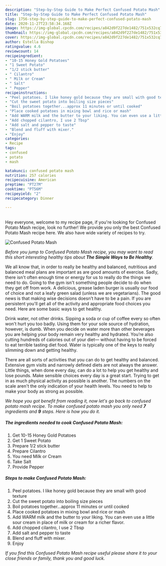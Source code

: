 ```yaml
---
description: "Step-by-Step Guide to Make Perfect Confused Potato Mash"
title: "Step-by-Step Guide to Make Perfect Confused Potato Mash"
slug: 1756-step-by-step-guide-to-make-perfect-confused-potato-mash
date: 2020-11-27T23:58:34.168Z
image: https://img-global.cpcdn.com/recipes/a842d9f227de1482/751x532cq70/confused-potato-mash-recipe-main-photo.jpg
thumbnail: https://img-global.cpcdn.com/recipes/a842d9f227de1482/751x532cq70/confused-potato-mash-recipe-main-photo.jpg
cover: https://img-global.cpcdn.com/recipes/a842d9f227de1482/751x532cq70/confused-potato-mash-recipe-main-photo.jpg
author: Estella Bishop
ratingvalue: 4.6
reviewcount: 14
recipeingredient:
- "10-15 Honey Gold Potatoes"
- "1 Sweet Potato"
- "1/2 stick butter"
- " Cilantro"
- " Milk or Cream"
- " Salt"
- " Pepper"
recipeinstructions:
- "Peel potatoes. I like honey gold because they are small with good texture"
- "Cut the sweet potato into boiling size pieces"
- "Boil potatoes together...approx 11 minutes or until cooked"
- "Place cooked potatoes in mixing bowl and rice or mash"
- "Add WARM milk and the butter to your liking. You can even use a little sour cream in place of milk or cream for a richer flavor."
- "Add chopped cilantro, I use 2 Tbsp"
- "Add salt and pepper to taste"
- "Blend and fluff with mixer."
- "Enjoy"
categories:
- Recipe
tags:
- confused
- potato
- mash

katakunci: confused potato mash 
nutrition: 257 calories
recipecuisine: American
preptime: "PT27M"
cooktime: "PT56M"
recipeyield: "2"
recipecategory: Dinner

---
```

<br>
Hey everyone, welcome to my recipe page, if you're looking for Confused Potato Mash recipe, look no further! We provide you only the best Confused Potato Mash recipe here. We also have wide variety of recipes to try.
<br>


![Confused Potato Mash](https://img-global.cpcdn.com/recipes/a842d9f227de1482/751x532cq70/confused-potato-mash-recipe-main-photo.jpg)

<i>Before you jump to Confused Potato Mash recipe, you may want to read this short interesting healthy tips about <strong>The Simple Ways to Be Healthy</strong>.</i>

We all know that, in order to really be healthy and balanced, nutritious and balanced meal plans are important as are good amounts of exercise. Sadly, there isn't often enough time or energy for us to really do the things we need to do. Going to the gym isn't something people decide to do when they get off from work. A delicious, grease laden burger is usually our food of choice and not a leafy green salad (unless we are vegetarians). The good news is that making wise decisions doesn’t have to be a pain. If you are persistent you'll get all of the activity and appropriate food choices you need. Here are some basic ways to get healthy.

Drink water, not other drinks. Sipping a soda or cup of coffee every so often won't hurt you too badly. Using them for your sole source of hydration, however, is dumb. When you decide on water more than other beverages you are helping your body remain very healthy and hydrated. You’re also cutting hundreds of calories out of your diet— without having to be forced to eat terrible tasting diet food. Water is typically one of the keys to really slimming down and getting healthy.

There are all sorts of activities that you can do to get healthy and balanced. Extensive gym visits and narrowly defined diets are not always the answer. Little things, when done every day, can do a lot to help you get healthy and lose pounds. Make sensible choices every day is a great start. Trying to get in as much physical activity as possible is another. The numbers on the scale aren't the only indication of your health levels. You need to help to make your body as strong as possible. 


<i>We hope you got benefit from reading it, now let's go back to confused potato mash recipe. To make confused potato mash you only need <strong>7</strong> ingredients and <strong>9</strong> steps. Here is how you do it.
</i>

##### The ingredients needed to cook Confused Potato Mash:

1. Get 10-15 Honey Gold Potatoes
1. Get 1 Sweet Potato
1. Prepare 1/2 stick butter
1. Prepare  Cilantro
1. You need  Milk or Cream
1. Take  Salt
1. Provide  Pepper


##### Steps to make Confused Potato Mash:

1. Peel potatoes. I like honey gold because they are small with good texture
1. Cut the sweet potato into boiling size pieces
1. Boil potatoes together...approx 11 minutes or until cooked
1. Place cooked potatoes in mixing bowl and rice or mash
1. Add WARM milk and the butter to your liking. You can even use a little sour cream in place of milk or cream for a richer flavor.
1. Add chopped cilantro, I use 2 Tbsp
1. Add salt and pepper to taste
1. Blend and fluff with mixer.
1. Enjoy


<i>If you find this Confused Potato Mash recipe useful please share it to your close friends or family, thank you and good luck.</i>
